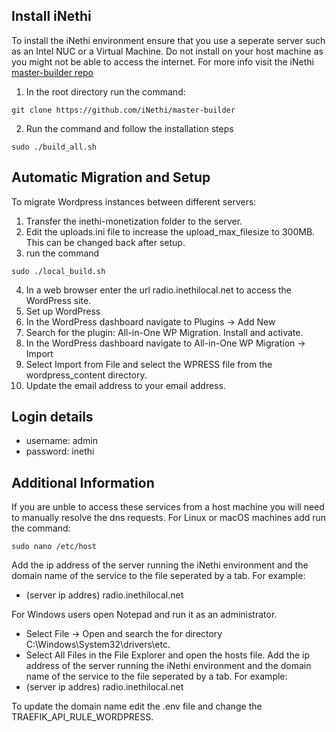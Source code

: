 ## Install iNethi

To install the iNethi environment ensure that you use a seperate server such as an Intel NUC or a Virtual Machine. Do not install on your host machine as you might not be able to access the internet. For more info visit the iNethi [master-builder repo](https://github.com/iNethi/master-builder)

1. In the root directory run the command:
```shell
git clone https://github.com/iNethi/master-builder
```
2. Run the  command and follow the installation steps
```shell
sudo ./build_all.sh
```

## Automatic Migration and Setup

To migrate Wordpress instances between different servers:
1. Transfer the inethi-monetization folder to the server.
2. Edit the uploads.ini file to increase the upload_max_filesize to 300MB. This can be changed back after setup.
3. run the command
```shell
sudo ./local_build.sh
```
4. In a web browser enter the url radio.inethilocal.net to access the WordPress site.
5. Set up WordPress
6. In the WordPress dashboard navigate to Plugins -> Add New
7. Search for the plugin: All-in-One WP Migration. Install and activate.
8. In the WordPress dashboard navigate to All-in-One WP Migration -> Import
9. Select Import from File and select the WPRESS file from the wordpress_content directory.
10. Update the email address to your email address.

## Login details
- username: admin
- password: inethi

## Additional Information

If you are unble to access these services from a host machine you will need to manually resolve the dns requests.
For Linux or macOS machines add run the command:
```shell
sudo nano /etc/host
```
Add the ip address of the server running the iNethi environment and the domain name of the service to the file seperated by a tab. For example:
- (server ip addres) radio.inethilocal.net

For Windows users open Notepad and run it as an administrator. 
- Select File -> Open and search the for directory C:\Windows\System32\drivers\etc.
- Select All Files in the File Explorer and open the hosts file.
Add the ip address of the server running the iNethi environment and the domain name of the service to the file seperated by a tab. For example:
- (server ip addres) radio.inethilocal.net

To update the domain name edit the .env file and change the TRAEFIK_API_RULE_WORDPRESS.
